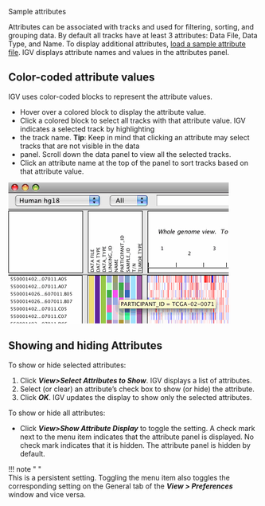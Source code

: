 <!---
The page title should not go in the menu
-->
<p class="page-title"> Sample attributes</p>

Attributes can be associated with tracks and used for filtering, sorting, and grouping data. By default all tracks have 
at least 3 attributes: Data File, Data Type, and Name. To display additional attributes, [load a sample attribute file](../FileFormats/SampleInfo.md). 
IGV displays attribute names and values in the attributes panel.

## Color-coded attribute values

IGV uses color-coded blocks to represent the attribute values.

* Hover over a colored block to display the attribute value.
* Click a colored block to select all tracks with that attribute value. IGV indicates a selected track by highlighting 
* the track name.  **Tip**: Keep in mind that clicking an attribute may select tracks that are not visible in the data 
* panel. Scroll down the data panel to view all the selected tracks.
* Click an attribute name at the top of the panel to sort tracks based on that attribute value.

![](img/attributes.jpg)

## Showing and hiding Attributes

To show or hide selected attributes:

1.  Click _**View>Select Attributes to Show**_. IGV displays a list of attributes.
2.  Select (or clear) an attribute’s check box to show (or hide) the attribute.
3.  Click _**OK**_. IGV updates the display to show only the selected attributes.

To show or hide all attributes:

*   Click _**View>Show Attribute Display**_ to toggle the setting. A check mark next to the menu item indicates that the attribute panel is displayed. No check mark indicates that it is hidden. The attribute panel is hidden by default. 

!!! note " "  
    This is a persistent setting. Toggling the menu item also toggles the corresponding setting on the General tab of the _**View > Preferences**_ window and vice versa.